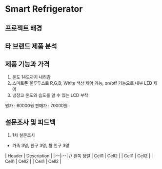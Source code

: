 # Smart Refrigerator

## 프로젝트 배경

## 타 브랜드 제품 분석

## 제품 기능과 가격
1. 온도 14도까지 내려감
2. 스마트폰 블루투스로 R,G,B, White 색상 제어 가능, on/off 기능으로 내부 LED 제어
3. 냉장고 온도와 습도를 알 수 있는 LCD 부착

원가 : 60000원 판매가 : 70000원

## 설문조사 및 피드백
1. 1차 설문조사
- 가족 3명, 친구 3명, 형 친구 3명<br>

| Header | Description |
|:--|:--|   // 왼쪽 정렬
|  Cell1 | Cell2       |
|  Cell1 | Cell2       |
|  Cell1 | Cell2       |
|  Cell1 | Cell2       |
